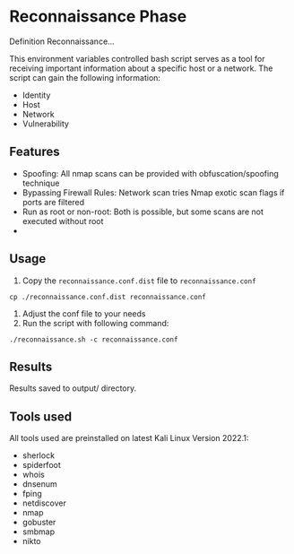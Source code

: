 # Reconnaissance Phase

Definition Reconnaissance...

This environment variables controlled bash script serves as a tool for receiving important information about a specific host or a network. The script can gain the following information:

- Identity
- Host
- Network
- Vulnerability

## Features

- Spoofing: All nmap scans can be provided with obfuscation/spoofing technique
- Bypassing Firewall Rules: Network scan tries Nmap exotic scan flags if ports are filtered
- Run as root or non-root: Both is possible, but some scans are not executed without root
- 

## Usage

1. Copy the `reconnaissance.conf.dist` file to `reconnaissance.conf`
```
cp ./reconnaissance.conf.dist reconnaissance.conf
```
1. Adjust the conf file to your needs
1. Run the script with following command:
```
./reconnaissance.sh -c reconnaissance.conf
```

## Results

Results saved to output/ directory.

## Tools used

All tools used are preinstalled on latest Kali Linux Version 2022.1:  

- sherlock
- spiderfoot
- whois
- dnsenum
- fping
- netdiscover
- nmap
- gobuster
- smbmap
- nikto
